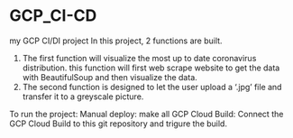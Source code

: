 # GCP_CI-CD
my GCP CI/DI project
In this project, 2 functions are built. 
1.	The first function will visualize the most up to date coronavirus distribution. this function will first web scrape website to get the data with BeautifulSoup and then visualize the data.
2.	The second function is designed to let the user upload a ‘.jpg’ file and transfer it to a greyscale picture.


To run the project:
Manual deploy:
	make all
GCP Cloud Build:
	Connect the GCP Cloud Build to this git repository and trigure the build.
